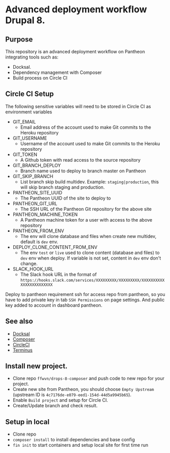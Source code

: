 # Advanced deployment workflow Drupal 8.

## Purpose
This repository is an advanced deployment workflow on Pantheon integrating tools such as:
* Docksal.
* Dependency management with Composer
* Build process on Circle CI

## Circle CI Setup
The following sensitive variables will need to be stored in Circle CI as environment variables
* GIT_EMAIL
    * Email address of the account used to make Git commits to the Heroku repository
* GIT_USERNAME
    * Username of the account used to make Git commits to the Heroku repository
* GIT_TOKEN
    * A Github token with read access to the source repository
* GIT_BRANCH_DEPLOY
    * Branch name used to deploy to branch master on Pantheon
* GIT_SKIP_BRANCH
    * List branch skip build multidev. Example: `staging|production`, this will skip branch staging and production.
* PANTHEON_SITE_UUID
    * The Pantheon UUID of the site to deploy to
* PANTHEON_GIT_URL
    * The SSH URL of the Pantheon Git repository for the above site
* PANTHEON_MACHINE_TOKEN
    * A Pantheon machine token for a user with access to the above repository
* PANTHEON_FROM_ENV
    * The env will clone database and files when create new multidev, default is `dev` env.
* DEPLOY_CLONE_CONTENT_FROM_ENV
    * The env `test` or `live` used to clone content (database and files) to `dev` env when deploy. If variable is not set, content in `dev` env don't change.
* SLACK_HOOK_URL
    * The Slack hook URL in the format of `https://hooks.slack.com/services/XXXXXXXXX/XXXXXXXXX/XXXXXXXXXXXXXXXXXXXXXXXX`

Deploy to pantheon requirement ssh for access repo from pantheon, so you have to add private key in tab `SSH Permissions` on page settings. And public key added to account in dashboard pantheon.

## See also
* [Docksal](http://docksal.readthedocs.io/en/master/)
* [Composer](https://getcomposer.org/)
* [CircleCI](https://circleci.com/)
* [Terminus](https://pantheon.io/docs/terminus/)

## Install new project.
* Clone repo `ffwvn/drops-8-composer` and push code to new repo for your project.
* Create new site from Pantheon, you should choose `Empty Upstream` (upstream ID is `4c7176de-e079-eed1-154d-44d5a9945b65`).
* Enable `Build project` and setup for Circle CI.
* Create/Update branch and check result.

## Setup in local
* Clone repo
* `composer install` to install dependencies and base config
* `fin init` to start containers and setup local site for first time run
